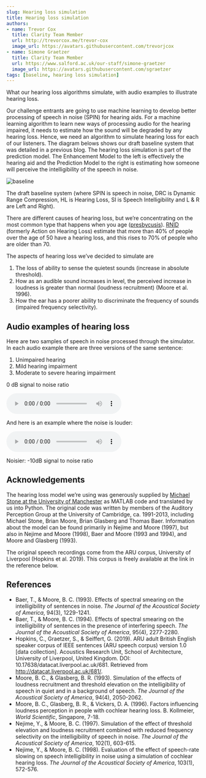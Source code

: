 ```yaml
---
slug: Hearing loss simulation
title: Hearing loss simulation
authors: 
- name: Trevor Cox
  title: Clarity Team Member
  url: http://trevorcox.me/trevor-cox
  image_url: https://avatars.githubusercontent.com/trevorjcox
- name: Simone Graetzer
  title: Clarity Team Member
  url: https://www.salford.ac.uk/our-staff/simone-graetzer
  image_url: https://avatars.githubusercontent.com/sgraetzer
tags: [baseline, hearing loss simulation]
---
```



What our hearing loss algorithms simulate, with audio examples to illustrate hearing loss.

Our challenge entrants are going to use machine learning to develop better processing of speech in noise (SPIN) for hearing aids. For a machine learning algorithm to learn new ways of processing audio for the hearing impaired, it needs to estimate how the sound will be degraded by any hearing loss. Hence, we need an algorithm to simulate hearing loss for each of our listeners. The diagram belows shows our draft baseline system that was detailed in a previous blog. The hearing loss simulation is part of the prediction model. The Enhancement Model to the left is effectively the hearing aid and the Prediction Model to the right is estimating how someone will perceive the intelligibility of the speech in noise.

![baseline](/img/baseline-1536x684.png)

The draft baseline system (where SPIN is speech in noise, DRC is Dynamic Range Compression, HL is Hearing Loss, SI is Speech Intelligibility and L & R are Left and Right).

There are different causes of hearing loss, but we’re concentrating on the most common type that happens when you age ([presbycusis](https://www.nhs.uk/conditions/hearing-loss/)). [RNID](https://rnid.org.uk/) (formerly Action on Hearing Loss) estimate that more than 40% of people over the age of 50 have a hearing loss, and this rises to 70% of people who are older than 70.

The aspects of hearing loss we’ve decided to simulate are

1. The loss of ability to sense the quietest sounds (increase in absolute threshold).
2. How as an audible sound increases in level, the perceived increase in loudness is greater than normal (loudness recruitment) (Moore et al. 1996).
3. How the ear has a poorer ability to discriminate the frequency of sounds (impaired frequency selectivity).

## Audio examples of hearing loss

Here are two samples of speech in noise processed through the simulator. In each audio example there are three versions of the same sentence:

1. Unimpaired hearing
2. Mild hearing impairment
3. Moderate to severe hearing impairment

0 dB signal to noise ratio

<audio controls>
<source src="/audio/spin_example.wav" type="audio/wav" />
Your browser does not support the audio element.
</audio>

And here is an example where the noise is louder:

<audio controls>
<source src="/audio/spin_example-10SNR.wav" type="audio/wav" />
Your browser does not support the audio element.
</audio>

Noisier: -10dB signal to noise ratio

## Acknowledgements

The hearing loss model we’re using was generously supplied by [Michael Stone at the University of Manchester](https://www.research.manchester.ac.uk/portal/michael.stone.html) as MATLAB code and translated by us into Python. The original code was written by members of the Auditory Perception Group at the University of Cambridge, ca. 1991-2013, including Michael Stone, Brian Moore, Brian Glasberg and Thomas Baer. Information about the model can be found primarily in Nejime and Moore (1997), but also in Nejime and Moore (1998), Baer and Moore (1993 and 1994), and Moore and Glasberg (1993).

The original speech recordings come from the ARU corpus, University of Liverpool (Hopkins et al. 2019). This corpus is freely available at the link in the reference below.

## References

- Baer, T., & Moore, B. C. (1993). Effects of spectral smearing on the intelligibility of sentences in noise. *The Journal of the Acoustical Society of America*, 94(3), 1229-1241.
- Baer, T., & Moore, B. C. (1994). Effects of spectral smearing on the intelligibility of sentences in the presence of interfering speech. *The Journal of the Acoustical Society of America*, 95(4), 2277-2280.
- Hopkins, C., Graetzer, S., & Seiffert, G. (2019). ARU adult British English speaker corpus of IEEE sentences (ARU speech corpus) version 1.0 [data collection]. Acoustics Research Unit, School of Architecture, University of Liverpool, United Kingdom. DOI: 10.17638/datacat.liverpool.ac.uk/681. Retrieved from http://datacat.liverpool.ac.uk/681/.
- Moore, B. C., & Glasberg, B. R. (1993). Simulation of the effects of loudness recruitment and threshold elevation on the intelligibility of speech in quiet and in a background of speech. *The Journal of the Acoustical Society of America*, 94(4), 2050-2062.
- Moore, B. C., Glasberg, B. R., & Vickers, D. A. (1996). Factors influencing loudness perception in people with cochlear hearing loss. B. Kollmeier, *World Scientific*, Singapore, 7-18.
- Nejime, Y., & Moore, B. C. (1997). Simulation of the effect of threshold elevation and loudness recruitment combined with reduced frequency selectivity on the intelligibility of speech in noise. *The Journal of the Acoustical Society of America*, 102(1), 603-615.
- Nejime, Y., & Moore, B. C. (1998). Evaluation of the effect of speech-rate slowing on speech intelligibility in noise using a simulation of cochlear hearing loss. *The Journal of the Acoustical Society of America*, 103(1), 572-576.

